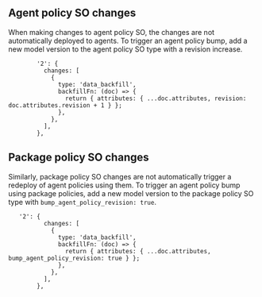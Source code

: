 ## Agent policy SO changes

When making changes to agent policy SO, the changes are not automatically deployed to agents. To trigger an agent policy bump, add a new model version to the agent policy SO type with a revision increase.

```
        '2': {
          changes: [
            {
              type: 'data_backfill',
              backfillFn: (doc) => {
                return { attributes: { ...doc.attributes, revision: doc.attributes.revision + 1 } };
              },
            },
          ],
        },
```

## Package policy SO changes

Similarly, package policy SO changes are not automatically trigger a redeploy of agent policies using them. To trigger an agent policy bump using package policies, add a new model version to the package policy SO type with `bump_agent_policy_revision: true`.

```
   '2': {
          changes: [
            {
              type: 'data_backfill',
              backfillFn: (doc) => {
                return { attributes: { ...doc.attributes, bump_agent_policy_revision: true } };
              },
            },
          ],
        },
```